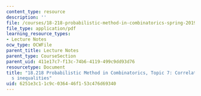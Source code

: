 ```yaml
---
content_type: resource
description: ''
file: /courses/18-218-probabilistic-method-in-combinatorics-spring-2019/6251e3c11c9c036446f153c476d69340_MIT18_218S19_ch7.pdf
file_type: application/pdf
learning_resource_types:
- Lecture Notes
ocw_type: OCWFile
parent_title: Lecture Notes
parent_type: CourseSection
parent_uid: 411e17c7-f13c-74b6-4119-499c9dd93d76
resourcetype: Document
title: "18.218 Probabilistic Method in Combinatorics, Topic 7: Correlation and Janson\u2019\
  s inequalities"
uid: 6251e3c1-1c9c-0364-46f1-53c476d69340
---
```

